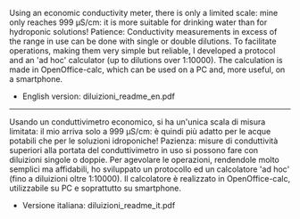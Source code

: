 Using an economic conductivity meter, there is only a limited scale: mine only reaches 999 μS/cm: it is more suitable for drinking water than for hydroponic solutions!
Patience: Conductivity measurements in excess of the range in use can be done with single or double dilutions.
To facilitate operations, making them very simple but reliable, I developed a protocol and an 'ad hoc' calculator (up to dilutions over 1:10000). The calculation is made in OpenOffice-calc, which can be used on a PC and, more useful, on a smartphone.

- English  version: diluizioni_readme_en.pdf
---------
Usando un conduttivimetro economico, si ha un'unica scala di misura limitata: il mio arriva solo a 999 μS/cm: è quindi più adatto per le acque potabili che per le soluzioni idroponiche!
Pazienza: misure di conduttività superiori alla portata del conduttivimetro in uso si possono fare con diluizioni singole o doppie.
Per agevolare le operazioni, rendendole molto semplici ma affidabili, ho sviluppato un protocollo ed un calcolatore 'ad hoc' (fino a diluizioni oltre 1:10000). Il calcolatore è realizzato in OpenOffice-calc, utilizzabile su PC e soprattutto su smartphone.
- Versione italiana: diluizioni_readme_it.pdf
